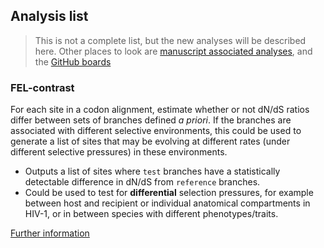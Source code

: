 ## Analysis list

> This is not a complete list, but the new analyses will be described here.
> Other places to look are [manuscript associated analyses](https://github.com/spond/pubs/),
> and the [GitHub boards](https://github.com/veg/hyphy/issues?q=)

### FEL-contrast

For each site in a codon alignment, estimate whether or not dN/dS ratios
differ between sets of branches defined _a priori_. If the branches are associated with
different selective environments, this could be used to generate a list of sites that may
be evolving at different rates (under different selective pressures) in these environments.

- Outputs a list of sites where `test` branches have a statistically detectable difference
    in dN/dS from `reference` branches.
- Could be used to test for **differential** selection pressures, for example between
    host and recipient or individual anatomical compartments in HIV-1, or in between species
    with different phenotypes/traits.

[Further information](fel-contrast.md)
